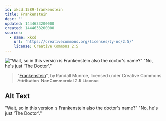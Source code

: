 ```yaml
---
id: xkcd.1589-frankenstein
title: Frankenstein
desc: ''
updated: 1444633200000
created: 1444633200000
sources:
  - name: xkcd
    url: 'https://creativecommons.org/licenses/by-nc/2.5/'
    license: Creative Commons 2.5
---
```

!["Wait, so in this version is Frankenstein also the doctor's name?" "No, he's just 'The Doctor'."](https://imgs.xkcd.com/comics/frankenstein.png)
> "[Frankenstein](https://xkcd.com/1589/)", by Randall Munroe, licensed under Creative Commons Attribution-NonCommercial 2.5 License

## Alt Text
"Wait, so in this version is Frankenstein also the doctor's name?" "No, he's just 'The Doctor'."
